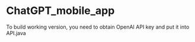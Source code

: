# ChatGPT_mobile_app

To build working version, you need to obtain OpenAI API key and put it into API.java
